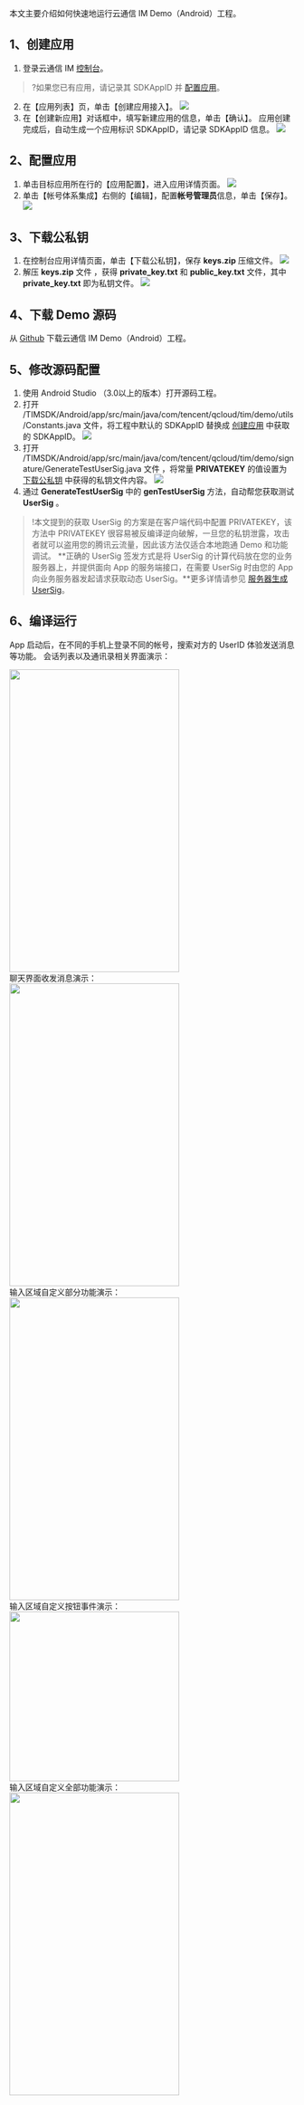 
本文主要介绍如何快速地运行云通信 IM Demo（Android）工程。

## 1、创建应用
1. 登录云通信 IM [控制台](https://console.cloud.tencent.com/avc)。
 >?如果您已有应用，请记录其 SDKAppID 并 [配置应用](#step2)。
 >
2. 在【应用列表】页，单击【创建应用接入】。
 ![](https://main.qcloudimg.com/raw/a7769d15f050286162b0cbcdadca5f03.png)
3. 在【创建新应用】对话框中，填写新建应用的信息，单击【确认】。
 应用创建完成后，自动生成一个应用标识 SDKAppID，请记录 SDKAppID 信息。
 ![](https://main.qcloudimg.com/raw/bf8fe4f38d782741a6e142c24648c9e0.png)

## 2、配置应用
1. 单击目标应用所在行的【应用配置】，进入应用详情页面。
 ![](https://main.qcloudimg.com/raw/e41602a50754be9d478b9db84c0bcff2.png)
2. 单击【帐号体系集成】右侧的【编辑】，配置**帐号管理员**信息，单击【保存】。
 ![](https://main.qcloudimg.com/raw/2ad153a77fe6f838633d23a0c6a4dde1.png)

## 3、下载公私钥

1. 在控制台应用详情页面，单击【下载公私钥】，保存 **keys.zip** 压缩文件。
 ![](https://main.qcloudimg.com/raw/c44938b9268d0ef76c68b8bf61689219.png)
2. 解压 **keys.zip** 文件 ，获得 **private_key.txt** 和 **public_key.txt** 文件，其中 **private_key.txt** 即为私钥文件。
 ![](https://main.qcloudimg.com/raw/ec89f5bb93d57de1acffa4e15786da11.png)

## 4、下载 Demo 源码
从 [Github](https://github.com/tencentyun/TIMSDK/tree/master/Android) 下载云通信 IM Demo（Android）工程。

## 5、修改源码配置
1. 使用 Android Studio （3.0以上的版本）打开源码工程。
2. 打开 /TIMSDK/Android/app/src/main/java/com/tencent/qcloud/tim/demo/utils/Constants.java 文件，将工程中默认的 SDKAppID 替换成 [创建应用](#step1) 中获取的 SDKAppID。
 ![](https://main.qcloudimg.com/raw/260d0bea33a644b519fd11d612df770b.png)
3. 打开 /TIMSDK/Android/app/src/main/java/com/tencent/qcloud/tim/demo/signature/GenerateTestUserSig.java 文件 ，将常量 **PRIVATEKEY** 的值设置为 [下载公私钥](#step3) 中获得的私钥文件内容。
 ![](https://main.qcloudimg.com/raw/d9e6f60bbe4b6c23fa3886ab16a4afd3.png)
4. 通过 **GenerateTestUserSig** 中的 **genTestUserSig** 方法，自动帮您获取测试 **UserSig** 。

>!本文提到的获取 UserSig 的方案是在客户端代码中配置 PRIVATEKEY，该方法中 PRIVATEKEY 很容易被反编译逆向破解，一旦您的私钥泄露，攻击者就可以盗用您的腾讯云流量，因此该方法仅适合本地跑通 Demo 和功能调试。
>**正确的 UserSig 签发方式是将 UserSig 的计算代码放在您的业务服务器上，并提供面向 App 的服务端接口，在需要 UserSig 时由您的 App 向业务服务器发起请求获取动态 UserSig。**更多详情请参见 [服务器生成 UserSig](https://cloud.tencent.com/document/product/269/32688#.E6.9C.8D.E5.8A.A1.E5.99.A8.E7.94.9F.E6.88.90-usersig)。

## 6、编译运行
App 启动后，在不同的手机上登录不同的帐号，搜索对方的 UserID 体验发送消息等功能。
会话列表以及通讯录相关界面演示：
<div>
<img src="https://cdn.nlark.com/yuque/0/2019/gif/367185/1560518740493-e5a89223-4cb4-44df-a9a5-665e78b67983.gif#align=left&display=inline&height=674&name=%E4%BC%9A%E8%AF%9D%E5%88%97%E8%A1%A8.gif&originHeight=674&originWidth=380&size=319844&status=done&width=380" width="300" height="535">
</div>
聊天界面收发消息演示：
<div>
<img src="https://cdn.nlark.com/yuque/0/2019/gif/367185/1560519391978-f7dbd5fa-8ee7-4b4c-9e71-c7e8d6c5b01b.gif#align=left&display=inline&height=674&name=%E8%81%8A%E5%A4%A9%E6%BC%94%E7%A4%BA.gif&originHeight=674&originWidth=380&size=918355&status=done&width=380" width="300" height="535">
</div>
输入区域自定义部分功能演示：
<div>
<img src="https://cdn.nlark.com/yuque/0/2019/gif/366128/1559825875054-fdfb0919-1f59-4382-924a-b2197f813ab4.gif#align=left&display=inline&height=533&name=add.gif&originHeight=1920&originWidth=1080&size=547272&status=done&width=300" width="300" height="535">
</div>
输入区域自定义按钮事件演示：
<div>
<img src="https://cdn.nlark.com/yuque/0/2019/gif/366128/1559825509248-ebb52b9b-8fee-421f-ad32-f2a12192167c.gif#align=left&display=inline&height=533&name=replace%2B.gif&originHeight=1920&originWidth=1080&size=177751&status=done&width=300" width="300">
</div>
输入区域自定义全部功能演示：
<div>
<img src="https://cdn.nlark.com/yuque/0/2019/gif/366128/1559826601807-394ea189-6188-47e7-bfe8-bb19c67b9dbb.gif#align=left&display=inline&height=587&name=new.gif&originHeight=1920&originWidth=1080&size=508813&status=done&width=330" width="300" height="535">
</div>
